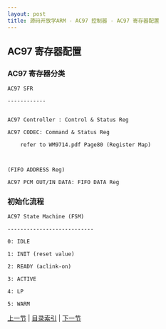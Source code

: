 ```yaml
---
layout: post
title: 源码开放学ARM - AC97 控制器 - AC97 寄存器配置
---
```


## AC97 寄存器配置

### AC97 寄存器分类

	AC97 SFR 
	
	------------
		
	
	AC97 Controller : Control & Status Reg
	
	AC97 CODEC: Command & Status Reg
	
		refer to WM9714.pdf Page80 (Register Map)
	
	
	
	(FIFO ADDRESS Reg)
	
	AC97 PCM OUT/IN DATA: FIFO DATA Reg

### 初始化流程
	
	AC97 State Machine (FSM)
	
	---------------------------
	
	0: IDLE
	
	1: INIT (reset value)
	
	2: READY (aclink-on)
	
	3: ACTIVE
	
	4: LP
	
	5: WARM




[上一节](chp15-4.html)  |  [目录索引](../index.html)  |  [下一节](chp15-6.html)
